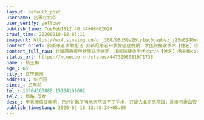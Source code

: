 ```yaml
---
layout: default_post
username: 吕哥在北京
user_verify: yellowv
publish_time: TueFeb1812:40:34+08002020
crawl_time: 20200218-18:03:11
imageurl: https://wx4.sinaimg.cn/orj360/98d59a26ly1gc0gapbezjj20u0140n4v.jpg,https://wx1.sinaimg.cn/orj360/98d59a26ly1gc0gapmvwzj20u0140gsu.jpg,https://wx3.sinaimg.cn/orj360/98d59a26ly1gc0gapz00yj20u0140wm7.jpg,https://wx4.sinaimg.cn/orj360/98d59a26ly1gc0gaqa60dj20u0140420.jpg,https://wx3.sinaimg.cn/orj360/98d59a26ly1gc0gaoiripj20u0140ahc.jpg,https://wx2.sinaimg.cn/orj360/98d59a26ly1gc0gaqigllj20u0140dhy.jpg
content_brief: 肺炎患者求助超话 非新冠患者甲状腺癌症晚期，求医院接收手术【姓名】杨玉梅【年龄】65【所在城市】辽宁锦州【所在小区、社区】华光园【患病时间】三年前【联系方式】13504160880.  15104161602【其他紧急联系人】杨路.母女【病情描述】甲状腺癌症晚期，已经扩散了当地医院做不了手术，只 ...全文
content_full_raw: 非新冠患者甲状腺癌症晚期，求医院接收手术<br/>【姓名】杨玉梅<br/>【年龄】65<br/>【所在城市】辽宁锦州<br/>【所在小区、社区】华光园<br/>【患病时间】三年前<br/>【联系方式】13504160880.15104161602<br/>【其他紧急联系人】杨路.母女<br/>【病情描述】甲状腺癌症晚期，已经扩散了当地医院做不了手术，只能去北京医院做，肿瘤包裹血管，1月2号发现至今没有手术上，家属害怕继续扩散没有手术机会，家属天天打114挂号，可是专家号已经不发放了，在这么等下去相当于在家等死一样，希望有关人士能够受理，在此感谢了。。。<adata-url="http://t.cn/ELT0hke"href="http://weibo.com/p/1001018008611000000000000"data-hide=""><spanclass='url-icon'><imgstyle='width:1rem;height:1rem'src='https://h5.sinaimg.cn/upload/2015/09/25/3/timeline_card_small_location_default.png'></span><spanclass="surl-text">北京</span></a>
status_url: https://m.weibo.cn/status/4473298081971738
name_: 杨玉梅
age_: 65
city_: 辽宁锦州
address_: 华光园
since_: 三年前
tel_: 13504160880.15104161602
tel2_: 杨路.母女
desc_: 甲状腺癌症晚期，已经扩散了当地医院做不了手术，只能去北京医院做，肿瘤包裹血管，1月2号发现至今没有手术上，家属害怕继续扩散没有手术机会，家属天天打114挂号，可是专家号已经不发放了，在这么等下去相当于在家等死一样，希望有关人士能够受理，在此感谢了。。。<adata-url="http//t.cn/ELT0hke"href="http//weibo.com/p/1001018008611000000000000"data-hide=""><spanclass='url-icon'><imgstyle='width1rem;height1rem'src='https//h5.sinaimg.cn/upload/2015/09/25/3/timeline_card_small_location_default.png'></span><spanclass="surl-text">北京</span></a>
publish_timestamp: 2020-02-18 12:40:34+08:00
---
```


